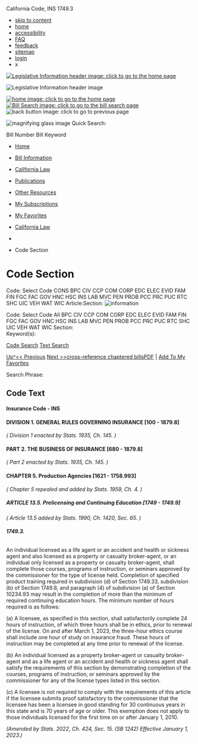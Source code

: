 California Code, INS 1749.3

* [skip to content](#content_anchor)
* [home](#)
* [accessibility](#)
* [FAQ](#)
* [feedback](#)
* [sitemap](#)
* [login](#)
* x

[![Legislative Information header image: click to go to the home page](/resources/images/header_img.png)](#)

![Legislative Information header image](/resources/images/calegis_header_mobile.png)

[![home image: click to go to the home page](/resources/images/header_img_mobile_02.png)](#)[![Bill Search image: click to go to the bill search page](/resources/images/header_img_mobile_025.png)](#)
![back button image: click to go to previous page](/resources/images/header_img_mobile_03.png)

![magnifying glass image](/resources/images/mag_glass.png) Quick Search:

Bill Number
Bill Keyword

* [Home](#)
* [Bill Information](#)
* [California Law](#)
* [Publications](#)
* [Other Resources](#)
* [My Subscriptions](#)
* [My Favorites](#)

* [California Law](/faces/codes.xhtml)
  >>
* >>
* Code Section

# Code Section

Code: Select Code
CONS
BPC
CIV
CCP
COM
CORP
EDC
ELEC
EVID
FAM
FIN
FGC
FAC
GOV
HNC
HSC
INS
LAB
MVC
PEN
PROB
PCC
PRC
PUC
RTC
SHC
UIC
VEH
WAT
WIC
Article:Section:
![information](/resources/images/info_popup.gif)

Code: Select Code
All
BPC
CIV
CCP
COM
CORP
EDC
ELEC
EVID
FAM
FIN
FGC
FAC
GOV
HNC
HSC
INS
LAB
MVC
PEN
PROB
PCC
PRC
PUC
RTC
SHC
UIC
VEH
WAT
WIC
Section:   
Keyword(s):

[Code Search](#)
[Text Search](#)

[Up^](#)[<< Previous](#) [Next >>](#)[cross-reference chaptered bills](#)[PDF](#) | [Add To My Favorites](#)

Search Phrase:

## Code Text

#### **Insurance Code - INS**

#### **DIVISION 1. GENERAL RULES GOVERNING INSURANCE [100 - 1879.8]**

*( Division 1 enacted by Stats. 1935, Ch. 145. )*

#### **PART 2. THE BUSINESS OF INSURANCE [680 - 1879.8]**

*( Part 2 enacted by Stats. 1935, Ch. 145. )*

#### **CHAPTER 5. Production Agencies [1621 - 1758.993]**

*( Chapter 5 repealed and added by Stats. 1959, Ch. 4. )*

  

##### **ARTICLE 13.5. Prelicensing and Continuing Education [1749 - 1749.9]**

*( Article 13.5 added by Stats. 1990, Ch. 1420, Sec. 65. )*

  

###### **1749.3.**

An individual licensed as a life agent or an accident and health or sickness agent and also licensed as a property or casualty broker-agent, or an individual only licensed as a property or casualty broker-agent, shall complete those courses, programs of instruction, or seminars approved by the commissioner for the type of license held. Completion of specified product training required in subdivision (d) of Section 1749.33, subdivision (b) of Section 1749.8, and paragraph (4) of subdivision (a) of Section 10234.93 may result in the completion of more than the minimum of required continuing education hours. The minimum number of hours required is as follows:

(a) A licensee, as specified in this section, shall satisfactorily complete 24 hours of instruction, of which three hours shall
be in ethics, prior to renewal of the license.
On and after March 1, 2023, the three-hour ethics course shall include one hour of study on insurance fraud. These hours of instruction may be completed at any time prior to renewal of the license.

(b) An individual licensed as a property broker-agent or casualty broker-agent and as a life agent or an accident and health or sickness agent shall satisfy the requirements of this section by demonstrating completion of the courses, programs of instruction, or seminars approved by the commissioner for any of the license types listed in this section.

(c) A licensee is not required to comply with the requirements of this article if the licensee submits proof satisfactory to the commissioner that the licensee has been a licensee in good standing for 30 continuous years in this state and is 70 years of age or older. This exemption does not apply
to those individuals licensed for the first time on or after January 1, 2010.

*(Amended by Stats. 2022, Ch. 424, Sec. 15. (SB 1242) Effective January 1, 2023.)*